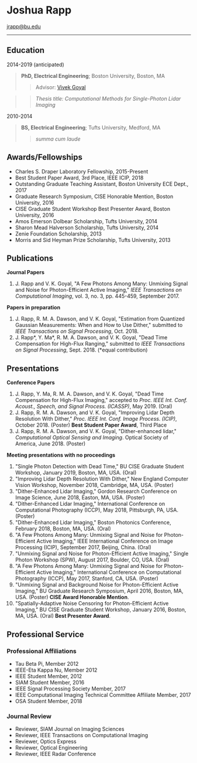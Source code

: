 # Joshua Rapp

jrapp@bu.edu

--------------------------


## Education


2014-2019 (anticipated)
> **PhD, Electrical Engineering**; Boston University, Boston, MA    
>> Advisor: [Vivek Goyal](http://www.bu.edu/eng/profile/vivek-goyal/)

>> *Thesis title: Computational Methods for Single-Photon Lidar Imaging*

2010-2014
> **BS, Electrical Engineering**; Tufts University, Medford, MA
>> *summa cum laude*

## Awards/Fellowships

* Charles S. Draper Laboratory Fellowship, 2015-Present
* Best Student Paper Award, 3rd Place, IEEE ICIP, 2018
* Outstanding Graduate Teaching Assistant, Boston University ECE Dept., 2017
* Graduate Research Symposium, CISE Honorable Mention, Boston University, 2016
* CISE Graduate Student Workshop Best Presenter Award, Boston University, 2016
* Amos Emerson Dolbear Scholarship, Tufts University, 2014
* Sharon Mead Halverson Scholarship, Tufts University, 2014
* Zenie Foundation Scholarship, 2013
* Morris and Sid Heyman Prize Scholarship, Tufts University, 2013

Publications
------------
**Journal Papers**
1. J. Rapp and V. K. Goyal, "A Few Photons Among Many: Unmixing Signal and Noise
for Photon-Efficient Active Imaging," *IEEE Transactions on Computational Imaging*,
vol. 3, no. 3, pp. 445-459, September 2017.

**Papers in preparation**
1. J. Rapp, R. M. A. Dawson, and V. K. Goyal, "Estimation from Quantized Gaussian
Measurements: When and How to Use Dither," submitted to *IEEE Transactions on
Signal Processing*, Oct. 2018.
2. J. Rapp*, Y. Ma*, R. M. A. Dawson, and V. K. Goyal, "Dead Time Compensation
for High-Flux Ranging," submitted to *IEEE Transactions on Signal Processing*, Sept. 2018. (*equal contribution)

Presentations
-------------
**Conference Papers**
1. J. Rapp, Y. Ma, R. M. A. Dawson, and V. K. Goyal, "Dead Time Compensation for
High-Flux Imaging," accepted to *Proc. IEEE Int. Conf. Acoust., Speech, and Signal
Process. (ICASSP)*, May 2019. (Oral)
2. J. Rapp, R. M. A. Dawson, and V. K. Goyal, "Improving Lidar Depth Resolution
With Dither," *Proc. IEEE Int. Conf. Image Process. (ICIP)*, October 2018. (Poster)
**Best Student Paper Award**, Third Place
3. J. Rapp, R. M. A. Dawson, and V. K. Goyal, "Dither-enhanced lidar," *Computational
Optical Sensing and Imaging*. Optical Society of America, June 2018. (Poster)

**Meeting presentations with no proceedings**
1. "Single Photon Detection with Dead Time," BU CISE Graduate Student Workshop,
January 2019, Boston, MA, USA. (Oral)
2. "Improving Lidar Depth Resolution With Dither," New England Computer Vision
Workshop, November 2018, Cambridge, MA, USA. (Poster)
3. "Dither-Enhanced Lidar Imaging," Gordon Research Conference on Image Science,
June 2018, Easton, MA, USA. (Poster)
4. "Dither-Enhanced Lidar Imaging," International Conference on Computational Photography (ICCP), May 2018, Pittsburgh, PA, USA. (Poster)
5. "Dither-Enhanced Lidar Imaging," Boston Photonics Conference, February 2018,
Boston, MA, USA. (Oral)
6. "A Few Photons Among Many: Unmixing Signal and Noise for Photon-Efficient Active
Imaging," IEEE International Conference on Image Processing (ICIP), September
2017, Beijing, China. (Oral)
7. "Unmixing Signal and Noise for Photon-Efficient Active Imaging," Single Photon
Workshop (SPW), August 2017, Boulder, CO, USA. (Oral)
8. "A Few Photons Among Many: Unmixing Signal and Noise for Photon-Efficient Active Imaging," International Conference on Computational Photography (ICCP), May
2017, Stanford, CA, USA. (Poster)
9. "Unmixing Signal and Background Noise for Photon-Efficient Active Imaging," BU
Graduate Research Symposium, April 2016, Boston, MA, USA. (Poster) **CISE Award
Honorable Mention**.
10. "Spatially-Adaptive Noise Censoring for Photon-Efficient Active Imaging," BU CISE
Graduate Student Workshop, January 2016, Boston, MA, USA. (Oral) **Best Presenter Award**.

## Professional Service
### Professional Affiliations
* Tau Beta Pi, Member 2012
* IEEE-Eta Kappa Nu, Member 2012
* IEEE Student Member, 2012
* SIAM Student Member, 2016
* IEEE Signal Processing Society Member, 2017
* IEEE Computational Imaging Technical Committee Affiliate Member, 2017
* OSA Student Member, 2018
    
### Journal Review
* Reviewer, SIAM Journal on Imaging Sciences
* Reviewer, IEEE Transactions on Computational Imaging
* Reviewer, Optics Express
* Reviewer, Optical Engineering
* Reviewer, IEEE Radar Conference

